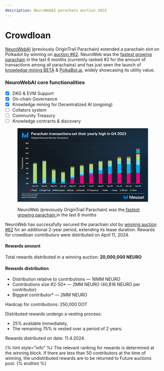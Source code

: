 ```yaml
---
description: NeuroWebAI parachain auction 2024
---
```


# Crowdloan

[NeuroWebAI](http://neuroweb.ai) (previously OriginTrail Parachain) extended a parachain slot on Polkadot by winning on [auction #62](https://parachains.info/auctions/polkadot-60-66#neuroweb). NeuroWeb was the [fastest growing parachain](https://twitter.com/DrevZiga/status/1752949817658020092) in the last 6 months (currently ranked #2 for the amount of transactions among all parachains) and has just seen the launch of [knowledge mining BETA](https://x.com/NeuroWebAI/status/1747323072015720474?s=20) & [PolkaBot.ai](https://twitter.com/PolkabotAI), widely showcasing its utility value.&#x20;

### NeuroWebAI core functionalities

* [x] DKG & EVM Support
* [x] On-chain Governance
* [x] Knowledge mining for Decentralized AI (ongoing)
* [ ] Collators system
* [ ] Community Treasury
* [ ] Knowledge contracts & discovery

<figure><img src="../.gitbook/assets/GFO43N9XsAAJVkx.jpeg" alt=""><figcaption><p>NeuroWeb (previously OriginTrail Parachain) was the<a href="https://twitter.com/DrevZiga/status/1752949817658020092"> fastest growing parachain </a>in the last 6 months</p></figcaption></figure>

NeuroWeb has successfully secured the parachain slot by [winning auction #62](https://parachains.info/auctions/polkadot-60-66#neuroweb) for an additional 2-year period, extending its lease duration. Rewards for crowdloan contributors were distributed on April 11, 2024.

#### Rewards amount

Total rewards distributed in a winning auction: **20,000,000 NEURO**

#### Rewards distribution

* Distribution relative to contributions — 16MM NEURO
* Contributions size #2-50\* — 2MM NEURO (40,816 NEURO per contributor)
* Biggest contributor\* — 2MM NEURO

Hardcap for contributions:  250,000 DOT

Distributed rewards undergo a vesting process:

* 25% available immediately,&#x20;
* The remaining 75% is vested over a period of 2 years.

Rewards distributed on date: 11.4.2024.

{% hint style="info" %}
The relevant ranking for rewards is determined at the winning block. If there are less than 50 contributors at the time of winning, the undistributed rewards are to be returned to Future auctions pool.
{% endhint %}


